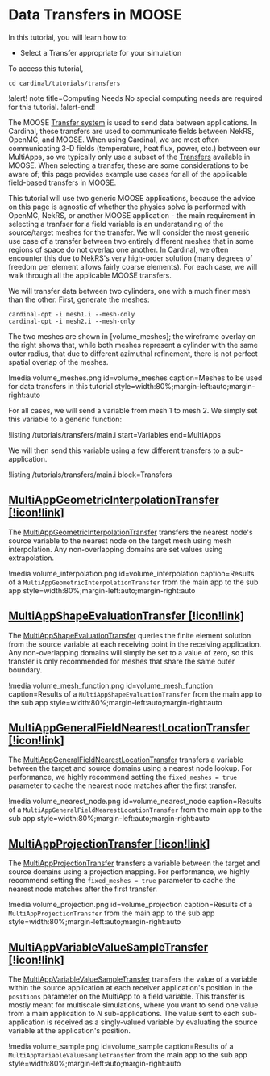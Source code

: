 # Data Transfers in MOOSE

In this tutorial, you will learn how to:

- Select a Transfer appropriate for your simulation

To access this tutorial,

```
cd cardinal/tutorials/transfers
```

!alert! note title=Computing Needs
No special computing needs are required for this tutorial.
!alert-end!

The MOOSE [Transfer system](https://mooseframework.inl.gov/syntax/Transfers/index.html)
is used to send data between applications. In Cardinal, these transfers are used to
communicate fields between NekRS, OpenMC, and MOOSE. When using Cardinal, we are most often
communicating 3-D fields (temperature, heat flux, power, etc.) between our MultiApps, so
we typically only use a subset of the [Transfers](https://mooseframework.inl.gov/syntax/Transfers/index.html)
available in MOOSE. When selecting a transfer, these are some considerations to be aware of;
this page provides example use cases for all of the applicable field-based transfers in MOOSE.

This tutorial will use two generic MOOSE applications, because the advice on this page is
agnostic of whether the physics solve is performed with OpenMC, NekRS, or another MOOSE
application - the main requirement in selecting a tranfser for a field variable is an
understanding of the source/target meshes for the transfer. We will consider the most generic
use case of a transfer between two entirely different meshes that in some regions of space
do not overlap one another. In Cardinal,
we often encounter this due to NekRS's very high-order
solution (many degrees of freedom per element allows fairly coarse elements).
For each case, we will walk through all the applicable MOOSE transfers.

We will transfer data between two cylinders, one with
a much finer mesh than the other. First, generate the meshes:

```
cardinal-opt -i mesh1.i --mesh-only
cardinal-opt -i mesh2.i --mesh-only
```

The two meshes are shown in [volume_meshes]; the wireframe overlay on the right shows that,
while both meshes represent a cylinder with the same outer radius, that due to different
azimuthal refinement, there is not perfect spatial overlap of the meshes.

!media volume_meshes.png
  id=volume_meshes
  caption=Meshes to be used for data transfers in this tutorial
  style=width:80%;margin-left:auto;margin-right:auto

For all cases,
we will send a variable from mesh 1 to mesh 2. We simply set this variable to a generic function:

!listing /tutorials/transfers/main.i
  start=Variables
  end=MultiApps

We will then send this variable using a few different transfers to a sub-application.

!listing /tutorials/transfers/main.i
  block=Transfers

## [MultiAppGeometricInterpolationTransfer [!icon!link]](https://mooseframework.inl.gov/source/transfers/MultiAppGeometricInterpolationTransfer.html)

The [MultiAppGeometricInterpolationTransfer](https://mooseframework.inl.gov/source/transfers/MultiAppGeometricInterpolationTransfer.html) transfers the nearest node's source variable to the nearest node on the target mesh
using mesh interpolation. Any non-overlapping domains are set values using extrapolation.

!media volume_interpolation.png
  id=volume_interpolation
  caption=Results of a `MultiAppGeometricInterpolationTransfer` from the main app to the sub app
  style=width:80%;margin-left:auto;margin-right:auto

## [MultiAppShapeEvaluationTransfer [!icon!link]](https://mooseframework.inl.gov/source/transfers/MultiAppShapeEvaluationTransfer.html)

The [MultiAppShapeEvaluationTransfer](https://mooseframework.inl.gov/source/transfers/MultiAppShapeEvaluationTransfer.html)
queries the finite element solution from the source variable at each receiving point in
the receiving application. Any non-overlapping domains will simply be set to a value of zero,
so this transfer is only recommended for meshes that share the same outer boundary.

!media volume_mesh_function.png
  id=volume_mesh_function
  caption=Results of a `MultiAppShapeEvaluationTransfer` from the main app to the sub app
  style=width:80%;margin-left:auto;margin-right:auto

## [MultiAppGeneralFieldNearestLocationTransfer [!icon!link]](https://mooseframework.inl.gov/source/transfers/MultiAppGeneralFieldNearestLocationTransfer.html)

The [MultiAppGeneralFieldNearestLocationTransfer](https://mooseframework.inl.gov/source/transfers/MultiAppGeneralFieldNearestLocationTransfer.html) transfers a variable between the target and source domains using a nearest node lookup.
For performance, we highly recommend setting the `fixed_meshes = true` parameter to cache
the nearest node matches after the first transfer.

!media volume_nearest_node.png
  id=volume_nearest_node
  caption=Results of a `MultiAppGeneralFieldNearestLocationTransfer` from the main app to the sub app
  style=width:80%;margin-left:auto;margin-right:auto

## [MultiAppProjectionTransfer [!icon!link]](https://mooseframework.inl.gov/source/transfers/MultiAppProjectionTransfer.html)

The [MultiAppProjectionTransfer](https://mooseframework.inl.gov/source/transfers/MultiAppProjectionTransfer.html) transfers a variable between the target and source domains using a projection mapping.
For performance, we highly recommend setting the `fixed_meshes = true` parameter to cache
the nearest node matches after the first transfer.

!media volume_projection.png
  id=volume_projection
  caption=Results of a `MultiAppProjectionTransfer` from the main app to the sub app
  style=width:80%;margin-left:auto;margin-right:auto

## [MultiAppVariableValueSampleTransfer [!icon!link]](https://mooseframework.inl.gov/source/transfers/MultiAppVariableValueSampleTransfer.html)

The [MultiAppVariableValueSampleTransfer](https://mooseframework.inl.gov/source/transfers/MultiAppVariableValueSampleTransfer.html) transfers the value of a variable within the source application at each
receiver application's position in the `positions` parameter on the MultiApp to a field variable.
This transfer is mostly meant for multiscale simulations, where you want to send one value from a
main application to $N$ sub-applications. The value sent to each sub-application is received as a
singly-valued variable by evaluating the source variable at the application's position.

!media volume_sample.png
  id=volume_sample
  caption=Results of a `MultiAppVariableValueSampleTransfer` from the main app to the sub app
  style=width:80%;margin-left:auto;margin-right:auto
